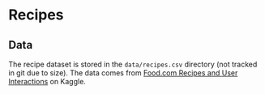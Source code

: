 # Recipes

## Data

The recipe dataset is stored in the `data/recipes.csv` directory (not tracked in git due to size). The data comes from [Food.com Recipes and User Interactions](https://www.kaggle.com/datasets/shuyangli94/food-com-recipes-and-user-interactions?select=RAW_recipes.csv) on Kaggle.